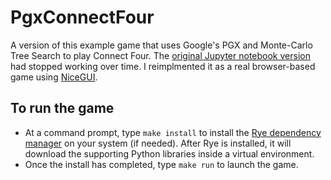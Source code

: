 # PgxConnectFour

A version of this example game that uses Google's PGX and Monte-Carlo Tree Search to play Connect Four. The [original Jupyter notebook version](https://colab.research.google.com/github/sotetsuk/pgx/blob/main/colab/mcts_connect_four.ipynb#scrollTo=aPYOMRQZamsk) had stopped working over time. I reimplmented it as a real browser-based game using [NiceGUI](https://nicegui.io/). 

## To run the game
* At a command prompt, type `make install` to install the [Rye dependency manager](https://rye.astral.sh/) on your system (if needed). After Rye is installed, it will download the supporting Python libraries inside a virtual environment.
* Once the install has completed, type `make run` to launch the game.
